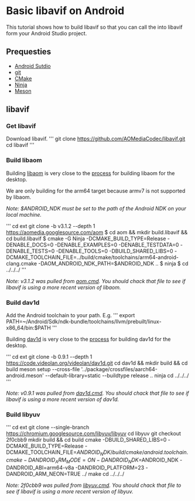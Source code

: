 # Basic libavif on Android
This tutorial shows how to build libavif so that you can call the into libavif
form your Android Studio project.

## Prequesties

- [Android Sutdio](https://developer.android.com/studio)
- [git](https://git-scm.com/)
- [CMake](https://cmake.org/)
- [Ninja](https://ninja-build.org/)
- [Meson](https://mesonbuild.com/)

## libavif

### Get libavif
Download libavif.
'''
git clone https://github.com/AOMediaCodec/libavif.git
cd libavif
'''

### Build libaom
Building [libaom](https://aomedia.googlesource.com/aom/) is very close to the
[process](https://github.com/AOMediaCodec/libavif/blob/master/ext/aom.cmd) for building libaom for the desktop.

We are only building for the arm64 target because armv7 is not supported by
libaom.

*Note: $ANDROID_NDK must be set to the path of the Android NDK on your local
machine.*

'''
cd ext
git clone -b v3.1.2 --depth 1 https://aomedia.googlesource.com/aom
$ cd aom && mkdir build.libavif && cd build.libavif
$ cmake -G Ninja -DCMAKE_BUILD_TYPE=Release -DENABLE_DOCS=0 -DENABLE_EXAMPLES=0 -DENABLE_TESTDATA=0 -DENABLE_TESTS=0 -DENABLE_TOOLS=0 -DBUILD_SHARED_LIBS=0 -DCMAKE_TOOLCHAIN_FILE=../build/cmake/toolchains/arm64-android-clang.cmake -DAOM_ANDROID_NDK_PATH=$ANDROID_NDK ..
$ ninja
$ cd ../../../
'''

*Note: v3.1.2 was pulled from
[aom.cmd](https://github.com/AOMediaCodec/libavif/blob/master/ext/aom.cmd). You
should chack that file to see if libavif is using a more recent version of
libaom.*

### Build dav1d

Add the Android toolchain to your path. E.g.
'''
export PATH=~/Android/Sdk/ndk-bundle/toolchains/llvm/prebuilt/linux-x86_64/bin:$PATH
'''

Building [dav1d](https://code.videolan.org/videolan/dav1d) is very close to the
[process](https://github.com/AOMediaCodec/libavif/blob/master/ext/dav1d.cmd) for
building dav1d for the desktop.

'''
cd ext
git clone -b 0.9.1 --depth 1 https://code.videolan.org/videolan/dav1d.git
cd dav1d && mkdir build  && cd build
meson setup --cross-file '../package/crossfiles/aarch64-android.meson' --default-library=static --buildtype release ..
ninja
cd ../../../
'''

*Note: v0.9.1 was pulled from
[dav1d.cmd](https://github.com/AOMediaCodec/libavif/blob/master/ext/dav1d.cmd). You
should chack that file to see if libavif is using a more recent version of
dav1d.*

### Build libyuv

'''
cd ext
git clone --single-branch https://chromium.googlesource.com/libyuv/libyuv
cd libyuv
git checkout 2f0cbb9
mkdir build && cd build
cmake -DBUILD_SHARED_LIBS=0 -DCMAKE_BUILD_TYPE=Release -DCMAKE_TOOLCHAIN_FILE=$ANDROID_NDK/build/cmake/android.toolchain.cmake -DANDROID_ARM_MODE=ON -DANDROID_NDK=$ANDROID_NDK -DANDROID_ABI=arm64-v8a -DANDROID_PLATFORM=23  -DANDROID_ARM_NEON=TRUE ../
make
cd ../../../

*Note: 2f0cbb9 was pulled from
[libyuv.cmd](https://github.com/AOMediaCodec/libavif/blob/master/ext/libyuv.cmd). You
should chack that file to see if libavif is using a more recent version of
libyuv.*


